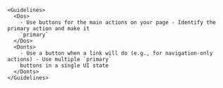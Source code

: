 ```mdx filename="Guideline.mdx" renderer="common" language="mdx"
<Guidelines>
  <Dos>
    - Use buttons for the main actions on your page - Identify the primary action and make it
    `primary`
  </Dos>
  <Donts>
    - Use a button when a link will do (e.g., for navigation-only actions) - Use multiple `primary`
    buttons in a single UI state
  </Donts>
</Guidelines>
```
